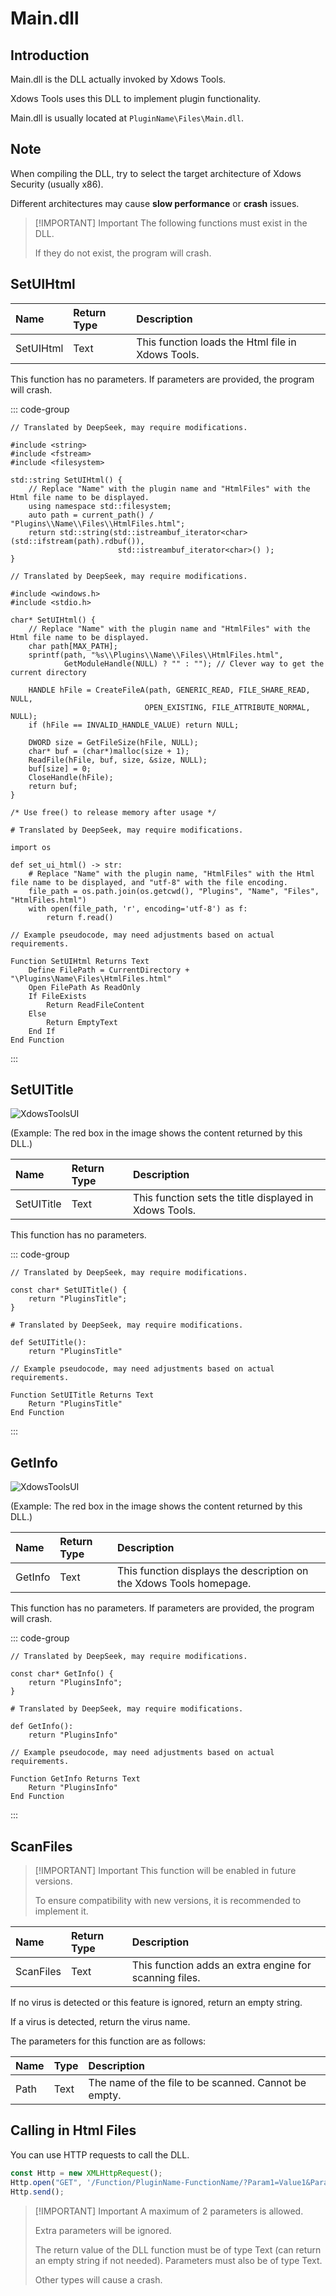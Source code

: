 # Main.dll

## Introduction

Main.dll is the DLL actually invoked by Xdows Tools.

Xdows Tools uses this DLL to implement plugin functionality.

Main.dll is usually located at `PluginName\Files\Main.dll`.

## Note

When compiling the DLL, try to select the target architecture of Xdows Security (usually x86).

Different architectures may cause **slow performance** or **crash** issues.

> [!IMPORTANT] Important
> The following functions must exist in the DLL.
> 
> If they do not exist, the program will crash.

## SetUIHtml

|    Name    | Return Type | Description                              |
| :--------- | :---------- | :--------------------------------------- |
| SetUIHtml  |    Text     | This function loads the Html file in Xdows Tools. |

This function has no parameters. If parameters are provided, the program will crash.

::: code-group

```cpp[C++]
// Translated by DeepSeek, may require modifications.

#include <string>
#include <fstream>
#include <filesystem>

std::string SetUIHtml() {
    // Replace "Name" with the plugin name and "HtmlFiles" with the Html file name to be displayed.
    using namespace std::filesystem;
    auto path = current_path() / "Plugins\\Name\\Files\\HtmlFiles.html";
    return std::string(std::istreambuf_iterator<char>(std::ifstream(path).rdbuf()),
                        std::istreambuf_iterator<char>() );
}
```

```c[C]
// Translated by DeepSeek, may require modifications.

#include <windows.h>
#include <stdio.h>

char* SetUIHtml() {
    // Replace "Name" with the plugin name and "HtmlFiles" with the Html file name to be displayed.
    char path[MAX_PATH];
    sprintf(path, "%s\\Plugins\\Name\\Files\\HtmlFiles.html", 
            GetModuleHandle(NULL) ? "" : ""); // Clever way to get the current directory
    
    HANDLE hFile = CreateFileA(path, GENERIC_READ, FILE_SHARE_READ, NULL,
                              OPEN_EXISTING, FILE_ATTRIBUTE_NORMAL, NULL);
    if (hFile == INVALID_HANDLE_VALUE) return NULL;

    DWORD size = GetFileSize(hFile, NULL);
    char* buf = (char*)malloc(size + 1);
    ReadFile(hFile, buf, size, &size, NULL);
    buf[size] = 0;
    CloseHandle(hFile);
    return buf;
}

/* Use free() to release memory after usage */
```

```py[Python]
# Translated by DeepSeek, may require modifications.

import os

def set_ui_html() -> str:
    # Replace "Name" with the plugin name, "HtmlFiles" with the Html file name to be displayed, and "utf-8" with the file encoding.
    file_path = os.path.join(os.getcwd(), "Plugins", "Name", "Files", "HtmlFiles.html")
    with open(file_path, 'r', encoding='utf-8') as f:
        return f.read()
```

```pseudo[Pseudocode]
// Example pseudocode, may need adjustments based on actual requirements.

Function SetUIHtml Returns Text
    Define FilePath = CurrentDirectory + "\Plugins\Name\Files\HtmlFiles.html"
    Open FilePath As ReadOnly
    If FileExists
        Return ReadFileContent
    Else
        Return EmptyText
    End If
End Function
```

:::

## SetUITitle

![XdowsToolsUI](./../../PNG/XdowsToolsUI-Main.dll-1.md.png)

(Example: The red box in the image shows the content returned by this DLL.)

|    Name     | Return Type | Description                          |
| :---------- | :---------- | :----------------------------------- |
| SetUITitle  |    Text     | This function sets the title displayed in Xdows Tools. |

This function has no parameters.

::: code-group

```c[C++/C]
// Translated by DeepSeek, may require modifications.

const char* SetUITitle() {
    return "PluginsTitle";
}
```

```py[Python]
# Translated by DeepSeek, may require modifications.

def SetUITitle():
    return "PluginsTitle"
```


```pseudo[Pseudocode]
// Example pseudocode, may need adjustments based on actual requirements.

Function SetUITitle Returns Text
    Return "PluginsTitle"
End Function
```

:::

## GetInfo

![XdowsToolsUI](./../../PNG/XdowsToolsUI-Main.dll-2.md.png)

(Example: The red box in the image shows the content returned by this DLL.)

|    Name    | Return Type | Description                          |
| :--------- | :---------- | :----------------------------------- |
| GetInfo    |    Text     | This function displays the description on the Xdows Tools homepage. |

This function has no parameters. If parameters are provided, the program will crash.

::: code-group

```c[C++/C]
// Translated by DeepSeek, may require modifications.

const char* GetInfo() {
    return "PluginsInfo";
}
```

```py[Python]
# Translated by DeepSeek, may require modifications.

def GetInfo():
    return "PluginsInfo"
```


```pseudo[Pseudocode]
// Example pseudocode, may need adjustments based on actual requirements.

Function GetInfo Returns Text
    Return "PluginsInfo"
End Function
```

:::

## ScanFiles

> [!IMPORTANT] Important
> This function will be enabled in future versions.
> 
> To ensure compatibility with new versions, it is recommended to implement it.

|    Name     | Return Type | Description                          |
| :---------- | :---------- | :----------------------------------- |
| ScanFiles   |    Text     | This function adds an extra engine for scanning files. |

If no virus is detected or this feature is ignored, return an empty string.

If a virus is detected, return the virus name.

The parameters for this function are as follows:

| Name | Type | Description                          |
| :--- | :--- | :----------------------------------- |
| Path | Text | The name of the file to be scanned. Cannot be empty. |

## Calling in Html Files

You can use HTTP requests to call the DLL.

```js
const Http = new XMLHttpRequest();
Http.open("GET", '/Function/PluginName-FunctionName/?Param1=Value1&Param2=Value2', false);
Http.send();
```

> [!IMPORTANT] Important
> A maximum of 2 parameters is allowed.
>
> Extra parameters will be ignored.
> 
> The return value of the DLL function must be of type Text (can return an empty string if not needed). Parameters must also be of type Text.
>
> Other types will cause a crash.


